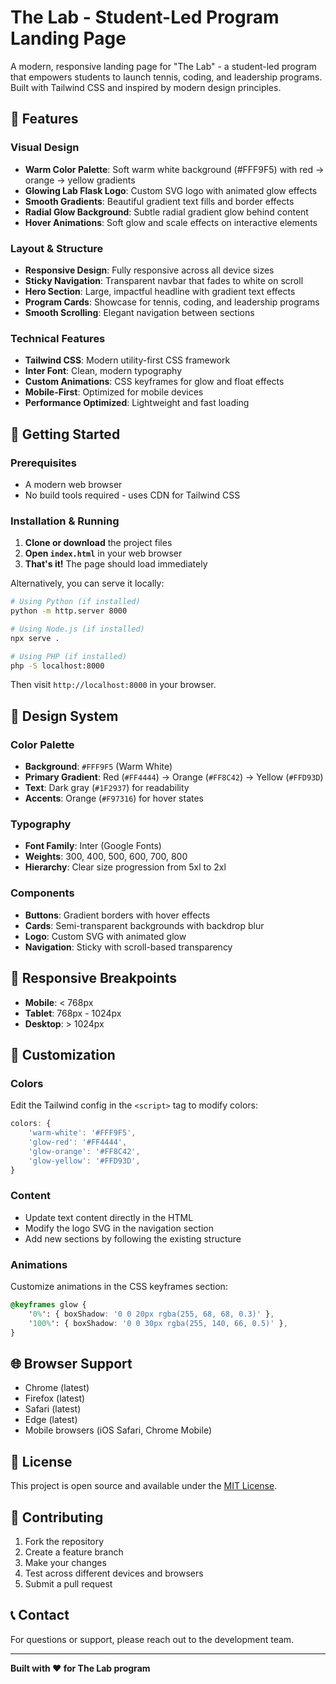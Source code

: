 # The Lab - Student-Led Program Landing Page

A modern, responsive landing page for "The Lab" - a student-led program that empowers students to launch tennis, coding, and leadership programs. Built with Tailwind CSS and inspired by modern design principles.

## 🌟 Features

### Visual Design
- **Warm Color Palette**: Soft warm white background (#FFF9F5) with red → orange → yellow gradients
- **Glowing Lab Flask Logo**: Custom SVG logo with animated glow effects
- **Smooth Gradients**: Beautiful gradient text fills and border effects
- **Radial Glow Background**: Subtle radial gradient glow behind content
- **Hover Animations**: Soft glow and scale effects on interactive elements

### Layout & Structure
- **Responsive Design**: Fully responsive across all device sizes
- **Sticky Navigation**: Transparent navbar that fades to white on scroll
- **Hero Section**: Large, impactful headline with gradient text effects
- **Program Cards**: Showcase for tennis, coding, and leadership programs
- **Smooth Scrolling**: Elegant navigation between sections

### Technical Features
- **Tailwind CSS**: Modern utility-first CSS framework
- **Inter Font**: Clean, modern typography
- **Custom Animations**: CSS keyframes for glow and float effects
- **Mobile-First**: Optimized for mobile devices
- **Performance Optimized**: Lightweight and fast loading

## 🚀 Getting Started

### Prerequisites
- A modern web browser
- No build tools required - uses CDN for Tailwind CSS

### Installation & Running

1. **Clone or download** the project files
2. **Open `index.html`** in your web browser
3. **That's it!** The page should load immediately

Alternatively, you can serve it locally:

```bash
# Using Python (if installed)
python -m http.server 8000

# Using Node.js (if installed)
npx serve .

# Using PHP (if installed)
php -S localhost:8000
```

Then visit `http://localhost:8000` in your browser.

## 🎨 Design System

### Color Palette
- **Background**: `#FFF9F5` (Warm White)
- **Primary Gradient**: Red (`#FF4444`) → Orange (`#FF8C42`) → Yellow (`#FFD93D`)
- **Text**: Dark gray (`#1F2937`) for readability
- **Accents**: Orange (`#F97316`) for hover states

### Typography
- **Font Family**: Inter (Google Fonts)
- **Weights**: 300, 400, 500, 600, 700, 800
- **Hierarchy**: Clear size progression from 5xl to 2xl

### Components
- **Buttons**: Gradient borders with hover effects
- **Cards**: Semi-transparent backgrounds with backdrop blur
- **Logo**: Custom SVG with animated glow
- **Navigation**: Sticky with scroll-based transparency

## 📱 Responsive Breakpoints

- **Mobile**: < 768px
- **Tablet**: 768px - 1024px  
- **Desktop**: > 1024px

## 🔧 Customization

### Colors
Edit the Tailwind config in the `<script>` tag to modify colors:

```javascript
colors: {
    'warm-white': '#FFF9F5',
    'glow-red': '#FF4444',
    'glow-orange': '#FF8C42',
    'glow-yellow': '#FFD93D',
}
```

### Content
- Update text content directly in the HTML
- Modify the logo SVG in the navigation section
- Add new sections by following the existing structure

### Animations
Customize animations in the CSS keyframes section:

```css
@keyframes glow {
    '0%': { boxShadow: '0 0 20px rgba(255, 68, 68, 0.3)' },
    '100%': { boxShadow: '0 0 30px rgba(255, 140, 66, 0.5)' },
}
```

## 🌐 Browser Support

- Chrome (latest)
- Firefox (latest)
- Safari (latest)
- Edge (latest)
- Mobile browsers (iOS Safari, Chrome Mobile)

## 📄 License

This project is open source and available under the [MIT License](LICENSE).

## 🤝 Contributing

1. Fork the repository
2. Create a feature branch
3. Make your changes
4. Test across different devices and browsers
5. Submit a pull request

## 📞 Contact

For questions or support, please reach out to the development team.

---

**Built with ❤️ for The Lab program** 